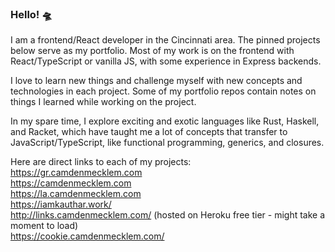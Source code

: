 ### Hello! 🛸

I am a frontend/React developer in the Cincinnati area. The pinned projects below serve as my portfolio. Most of my work is on the frontend with React/TypeScript or vanilla JS, with some experience in Express backends.

I love to learn new things and challenge myself with new concepts and technologies in each project. Some of my portfolio repos contain notes on things I learned while working on the project.

In my spare time, I explore exciting and exotic languages like Rust, Haskell, and Racket, which have taught me a lot of concepts that transfer to JavaScript/TypeScript, like functional programming, generics, and closures.

Here are direct links to each of my projects:   
https://gr.camdenmecklem.com   
https://camdenmecklem.com   
https://la.camdenmecklem.com   
https://iamkauthar.work/   
http://links.camdenmecklem.com/ (hosted on Heroku free tier - might take a moment to load)   
https://cookie.camdenmecklem.com/   
